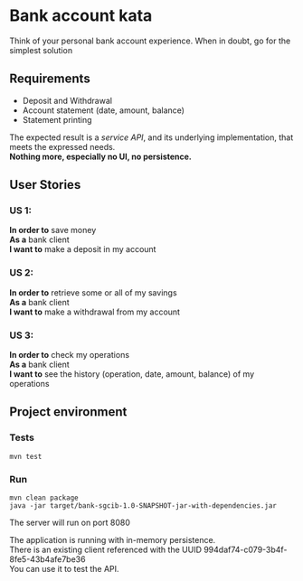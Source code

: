 # Bank account kata

Think of your personal bank account experience. When in doubt, go for the simplest solution


## Requirements

- Deposit and Withdrawal
- Account statement (date, amount, balance)
- Statement printing

The expected result is a *service API*, and its underlying implementation, that meets the expressed needs. \
**Nothing more, especially no UI, no persistence.**


## User Stories

### US 1:

**In order to** save money \
**As a** bank client \
**I want to** make a deposit in my account


### US 2:

**In order to** retrieve some or all of my savings \
**As a** bank client \
**I want to** make a withdrawal from my account


### US 3:

**In order to** check my operations \
**As a** bank client \
**I want to** see the history (operation, date, amount, balance) of my operations



## Project environment

### Tests
```
mvn test
```

### Run
```
mvn clean package
java -jar target/bank-sgcib-1.0-SNAPSHOT-jar-with-dependencies.jar 
```

The server will run on port 8080

The application is running with in-memory persistence. \
There is an existing client referenced with the UUID 994daf74-c079-3b4f-8fe5-43b4afe7be36 \
You can use it to test the API.

